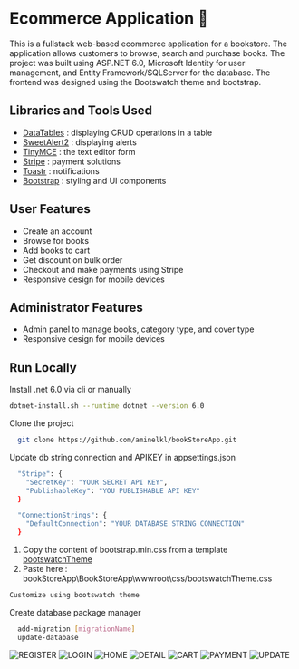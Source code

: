 
# Ecommerce Application 📖


This is a fullstack web-based ecommerce application for a bookstore. The application allows customers to browse, search and purchase books. The project was built using ASP.NET 6.0, Microsoft Identity for user management, and Entity Framework/SQLServer for the database. The frontend was designed using the Bootswatch theme and bootstrap.

## Libraries and Tools Used
- [DataTables](https://datatables.net/) : displaying CRUD operations in a table
- [SweetAlert2](https://sweetalert2.github.io/) : displaying alerts
- [TinyMCE](https://www.tiny.cloud/?/?utm_source=google_ads&utm_medium=paid_search&utm_campaign=search_branded_ads&utm_term=tinymce&utm_content=tiny_exact_ad2&gad=1&gclid=EAIaIQobChMI5eilkYrE_gIVOPvjBx1ErA_dEAAYASAAEgKsU_D_BwE) : the text editor form
- [Stripe](https://stripe.com/en-ca?utm_campaign=paid_brand-CA_en_Search_Brand_Stripe-19924159419&utm_medium=cpc&utm_source=google&ad_content=653813322897&utm_term=stripe&utm_matchtype=e&utm_adposition=&utm_device=c&gclid=EAIaIQobChMI_I6-mIrE_gIVYZ5bCh3KLA83EAAYASAAEgLhXPD_BwE) : payment solutions
- [Toastr](https://codeseven.github.io/toastr/#:~:text=toastr%20is%20a%20Javascript%20library,Growl%20type%20non%2Dblocking%20notifications.) : notifications
- [Bootstrap](https://getbootstrap.com/) : styling and UI components

## User Features
- Create an account 
- Browse  for books
- Add books to cart
- Get discount on bulk order
- Checkout and make payments using Stripe
- Responsive design for mobile devices


## Administrator Features
- Admin panel to manage books, category type, and cover type
- Responsive design for mobile devices

## Run Locally
Install .net 6.0 via cli or manually

```bash
dotnet-install.sh --runtime dotnet --version 6.0
```


Clone the project

```bash
  git clone https://github.com/aminelkl/bookStoreApp.git
```

Update db string connection and APIKEY in appsettings.json

```bash
  "Stripe": {
    "SecretKey": "YOUR SECRET API KEY",
    "PublishableKey": "YOU PUBLISHABLE API KEY"
  } 

  "ConnectionStrings": {
    "DefaultConnection": "YOUR DATABASE STRING CONNECTION"
  }
```
1. Copy the content of bootstrap.min.css from a template [bootswatchTheme](https://bootswatch.com/)  
2. Paste here : bookStoreApp\BookStoreApp\wwwroot\css/bootswatchTheme.css

```bash
Customize using bootswatch theme
```


Create database package manager

```bash
  add-migration [migrationName]
  update-database
```


![REGISTER](https://user-images.githubusercontent.com/96929412/234168430-23a37426-f790-4a25-9c95-440d3558138a.PNG)
![LOGIN](https://user-images.githubusercontent.com/96929412/234168432-1bb852a8-b863-4c5a-9b9c-29d31141cfa6.PNG)
![HOME](https://user-images.githubusercontent.com/96929412/234168433-82dd8bcf-bce7-46dd-a1cd-1622b161e00b.PNG)
![DETAIL](https://user-images.githubusercontent.com/96929412/234168434-1a7a4c75-3d0f-4f30-b2ff-5d67a505b369.PNG)
![CART](https://user-images.githubusercontent.com/96929412/234168436-48bce789-c45c-49b2-8bf0-29195ce8bd8a.PNG)
![PAYMENT](https://user-images.githubusercontent.com/96929412/234168438-96866497-ce52-44cb-a304-1b841844f5cd.PNG)
![UPDATE](https://user-images.githubusercontent.com/96929412/234168439-28a662ae-b322-495e-a466-5a1144face4c.PNG)



